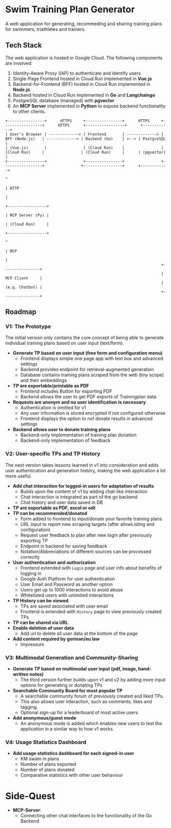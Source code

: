 # Swim Training Plan Generator

A web application for generating, recommeding and sharing training plans for swimmers, triathletes and trainers.

## Tech Stack

The web application is hosted in Google Cloud. The following components are involved:

1. Identity-Aware Proxy (IAP) to authenticate and identify users
2. Single-Page Frontend hosted in Cloud Run implemented in **Vue.js**
3. Backend-for-Frontend (BFF) hosted in Cloud Run implemented in **Node.js**
4. Backend hosted in Cloud Run implemented in **Go** and **Langchaingo**
5. PostgreSQL database (managed) with **pgvector**
6. An **MCP Server** implemented in **Python** to expose backend functionality to other clients.

```plaintext
+----------------+      HTTPS     +----------------+      HTTPS     +-----------------+      HTTPS      +-----------------+      +------------+
| User's Browser | -------------> | Frontend       | -------------> | BFF (Node.js)   | -------------> | Backend (Go)    | <--> | PostgreSQL |
| (Vue.js)       |                | (Cloud Run)    |                | (Cloud Run)     |                | (Cloud Run)     |      | (pgvector) |
+----------------+                +----------------+                +-----------------+                +-----------------+      +------------+
                                                                                                               ^
                                                                                                               | HTTP
                                                                                                               |
                                                                                                       +-----------------+
                                                                                                       | MCP Server (Py) |
                                                                                                       | (Cloud Run)     |
                                                                                                       +-----------------+
                                                                            ^
                                                                            | MCP
                                                                            |
                                                                    +----------------+
                                                                    | MCP Client     |
                                                                    | (e.g. Chatbot) |
                                                                    +----------------+
```

## Roadmap

### V1: The Prototype

The initial version only contains the core concept of being able to generate individual training plans based on user input (text/form).

- **Generate TP based on user input (free form and configuration menu)**
  - Frontend displays simple one page app with text box and advanced settings
  - Backend provides endpoint for retrieval-augmented generation
  - Database contains training plans scraped from the web (tiny scope) and their embeddings
- **TP are exportable/printable as PDF**
  - Frontend includes Button for exporting PDF
  - Backend allows the user to get PDF exports of Trainingplan data
- **Requests are anonym and no user identification is necessary**
  - Authentication is omitted for v1
  - Any user information is stored encrypted if not configured otherwise
  - Frontend displays the option to not donate results in advanced settings
- **Backend allows user to donate training plans**
  - Backend-only implementation of training plan donation
  - Backend-only implementation of feedback

### V2: User-specific TPs and TP History

The next version takes lessons learned in v1 into consideration and adds user authentication and generation history, making the web application a lot more useful.

- **Add chat interaction for logged-in users for adaptation of results**
  - Builds upon the content of v1 by adding chat-like interaction
  - Chat interaction is integrated as part of the go backend
  - Chat history and user data saved in DB
- **TP are exportable as PDF, excel or odt**
- **TP can be recommended/donated**
  - Form added to frontend to input/donate your favorite training plans
  - URL input to report new scraping targets (after allowListing and configuration)
  - Request user feedback to plan after new login after previously exporting TP
  - Endpoint in backend for saving feedback
  - Notation/Abbreviations of different sources can be processed correctly
- **User authentication and authorization**
  - Frontend extended with `Login` page and user info about benefits of logging in
  - Google Auth Platform for user authentication
  - User Email and Password as another option
  - Users get up to 1000 interactions to avoid abuse
  - Whitelisted users with unlimited interactions
- **TP History can be viewed**
  - TPs are saved associated with user email
  - Frontend is extended with `History` page to view previously created TPs
- **TP can be shared via URL**
- **Enable deletion of user data**
  - Add url to delete all user data at the bottom of the page
- **Add content required by german/eu law**
  - Impressum

### V3: Multimodal Generation and Community-Sharing

- **Generate TP based on multimodal user input (pdf, image, hand-written notes)**
  - The third version further builds upon v1 and v2 by adding more input options for generating or donating TPs
- **Searchable Community Board for most popular TP**
  - A searchable community forum of previously created and liked TPs.
  - This also allows user interaction, such as comments, likes and tagging.
  - Optional sign-up for a leaderboard of most active users
- **Add anonymous/guest mode**
  - An anonymous mode is added which enables new users to test the application in a similar way to how v1 works.

### V4: Usage Statistics Dashboard

- **Add usage statistics dashboard for each signed-in user**
  - KM swam in plans
  - Number of plans exported
  - Number of plans donated
  - Comparative statistics with other user behaviour

# Side-Quest

- **MCP-Server**:
  - Connecting other chat interfaces to the functionality of the Go Backend
